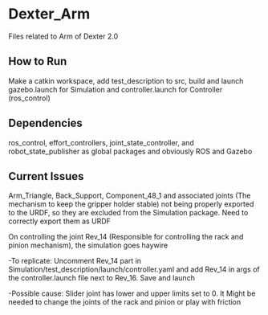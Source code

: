 # Dexter_Arm
Files related to Arm of Dexter 2.0

## How to Run
Make a catkin workspace, add test_description to src, build and launch gazebo.launch for Simulation and controller.launch for Controller (ros_control)

## Dependencies
ros_control, effort_controllers, joint_state_controller, and robot_state_publisher as global packages and obviously ROS and Gazebo

## Current Issues
Arm_Triangle, Back_Support, Component_48_1 and associated joints (The mechanism to keep the gripper holder stable) not being properly exported to the URDF, so they are excluded from the Simulation package. Need to correctly export them as URDF

On controlling the joint Rev_14 (Responsible for controlling the rack and pinion mechanism), the simulation goes haywire

-To replicate: Uncomment Rev_14 part in Simulation/test_description/launch/controller.yaml and add Rev_14 in args of the controller.launch file next to Rev_16. Save and launch

-Possible cause: Slider joint has lower and upper limits set to 0. It Might be needed to change the joints of the rack and pinion or play with friction
